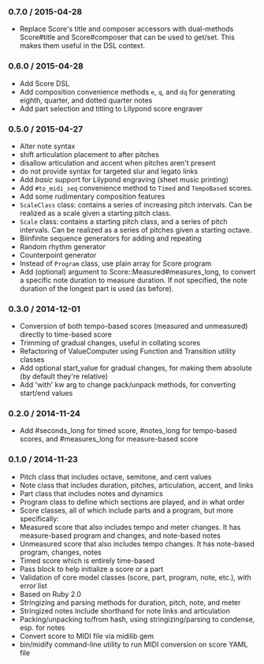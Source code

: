 ### 0.7.0 / 2015-04-28
* Replace Score's title and composer accessors with dual-methods Score#title and Score#composer that can be used to get/set. This makes them useful in the DSL context.

### 0.6.0 / 2015-04-28
* Add Score DSL
* Add composition convenience methods `e`, `q`, and `dq` for generating eighth, quarter, and dotted quarter notes
* Add part selection and titling to Lilypond score engraver

### 0.5.0 / 2015-04-27
* Alter note syntax
 * shift articulation placement to after pitches
 * disallow articulation and accent when pitches aren't present
 * do not provide syntax for targeted slur and legato links
* Add *basic* support for Lilypond engraving (sheet music printing)
* Add `#to_midi_seq` convenience method to `Timed` and `TempoBased` scores.
* Add some rudimentary composition features
 * `ScaleClass` class: contains a series of increasing pitch intervals. Can be realized as a scale given a starting pitch class.
 * `Scale` class: contains a starting pitch class, and a series of pitch intervals. Can be realized as a series of pitches given a starting octave.
 * Biinfinite sequence generators for adding and repeating
 * Random rhythm generator
 * Counterpoint generator
* Instead of `Program` class, use plain array for Score program
* Add (optional) argument to Score::Measured#measures_long, to convert a specific note duration to measure duration. If not specified, the note duration of the longest part is used (as before).

### 0.3.0 / 2014-12-01
* Conversion of both tempo-based scores (measured and unmeasured) directly to time-based score
* Trimming of gradual changes, useful in collating scores
* Refactoring of ValueComputer using Function and Transition utility classes
* Add optional start_value for gradual changes, for making them absolute (by default they're relative) 
* Add 'with' kw arg to change pack/unpack methods, for converting start/end values

### 0.2.0 / 2014-11-24

* Add #seconds_long for timed score, #notes_long for tempo-based scores, and #measures_long for measure-based score

### 0.1.0 / 2014-11-23

* Pitch class that includes octave, semitone, and cent values
* Note class that includes duration, pitches, articulation, accent, and links
* Part class that includes notes and dynamics
* Program class to define which sections are played, and in what order
* Score classes, all of which include parts and a program, but more specifically:
 * Measured score that also includes tempo and meter changes. It has measure-based program and changes, and note-based notes
 * Unmeasured score that also includes tempo changes. It has note-based program, changes, notes
 * Timed score which is entirely time-based
* Pass block to help initialize a score or a part
* Validation of core model classes (score, part, program, note, etc.), with error list
* Based on Ruby 2.0
* Stringizing and parsing methods for duration, pitch, note, and meter
* Stringized notes include shorthand for note links and articulation
* Packing/unpacking to/from hash, using stringizing/parsing to condense, esp. for notes
* Convert score to MIDI file via midilib gem
* bin/midify command-line utility to run MIDI conversion on score YAML file

